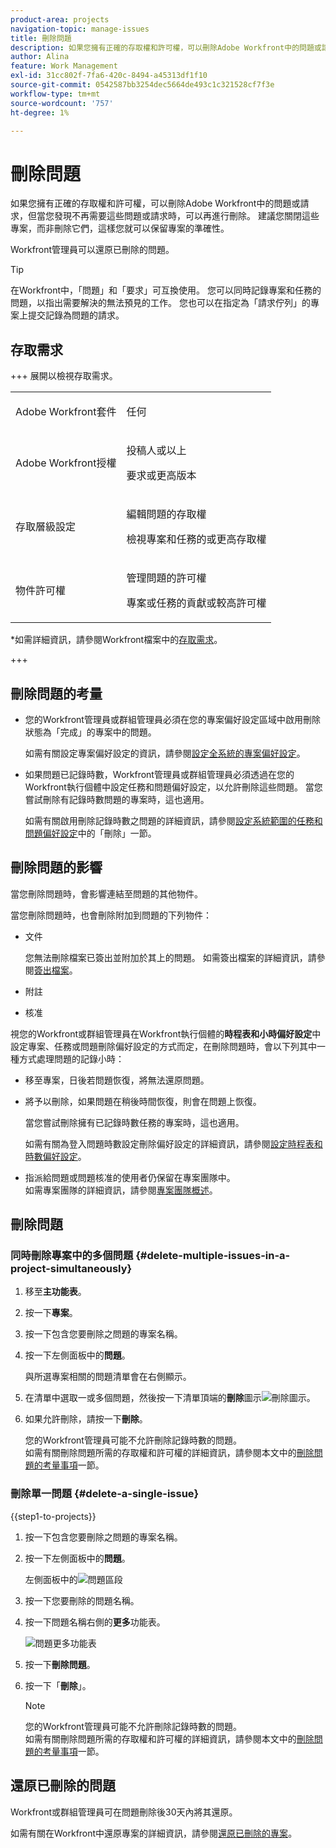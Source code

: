 ```yaml
---
product-area: projects
navigation-topic: manage-issues
title: 刪除問題
description: 如果您擁有正確的存取權和許可權，可以刪除Adobe Workfront中的問題或請求，但當您發現不再需要這些問題或請求時，可以再進行刪除。 建議您關閉這些專案，而非刪除它們，這樣您就可以保留專案的準確性。
author: Alina
feature: Work Management
exl-id: 31cc802f-7fa6-420c-8494-a45313df1f10
source-git-commit: 0542587bb3254dec5664de493c1c321528cf7f3e
workflow-type: tm+mt
source-wordcount: '757'
ht-degree: 1%

---
```


# 刪除問題

<!--Audited: 08/2025-->

如果您擁有正確的存取權和許可權，可以刪除Adobe Workfront中的問題或請求，但當您發現不再需要這些問題或請求時，可以再進行刪除。 建議您關閉這些專案，而非刪除它們，這樣您就可以保留專案的準確性。

Workfront管理員可以還原已刪除的問題。

>[!TIP]
>
>在Workfront中，「問題」和「要求」可互換使用。 您可以同時記錄專案和任務的問題，以指出需要解決的無法預見的工作。 您也可以在指定為「請求佇列」的專案上提交記錄為問題的請求。

## 存取需求

+++ 展開以檢視存取需求。 

<table style="table-layout:auto"> 
 <col> 
 <col> 
 <tbody> 
  <tr> 
   <td role="rowheader">Adobe Workfront套件</td> 
   <td> <p>任何</p> </td> 
  </tr> 
  <tr> 
   <td role="rowheader">Adobe Workfront授權</td> 
   <td> <p>投稿人或以上</p>
   <p>要求或更高版本</p>
 </td> 
  </tr> 
  <tr> 
   <td role="rowheader">存取層級設定</td> 
   <td> <p>編輯問題的存取權</p> <p>檢視專案和任務的或更高存取權</p>  </td> 
  </tr> 
  <tr> 
   <td role="rowheader">物件許可權</td> 
   <td> <p>管理問題的許可權</p> <p>專案或任務的貢獻或較高許可權</p> </td> 
  </tr> 
 </tbody> 
</table>

*如需詳細資訊，請參閱Workfront檔案中的[存取需求](/help/quicksilver/administration-and-setup/add-users/access-levels-and-object-permissions/access-level-requirements-in-documentation.md)。

+++

## 刪除問題的考量

* 您的Workfront管理員或群組管理員必須在您的專案偏好設定區域中啟用刪除狀態為「完成」的專案中的問題。

  如需有關設定專案偏好設定的資訊，請參閱[設定全系統的專案偏好設定](../../../administration-and-setup/set-up-workfront/configure-system-defaults/set-project-preferences.md)。

* 如果問題已記錄時數，Workfront管理員或群組管理員必須透過在您的Workfront執行個體中設定任務和問題偏好設定，以允許刪除這些問題。 當您嘗試刪除有記錄時數問題的專案時，這也適用。

  如需有關啟用刪除記錄時數之問題的詳細資訊，請參閱[設定系統範圍的任務和問題偏好設定](../../../administration-and-setup/set-up-workfront/configure-system-defaults/set-task-issue-preferences.md)中的「刪除」一節。


## 刪除問題的影響

當您刪除問題時，會影響連結至問題的其他物件。

當您刪除問題時，也會刪除附加到問題的下列物件：

* 文件

  您無法刪除檔案已簽出並附加於其上的問題。 如需簽出檔案的詳細資訊，請參閱[簽出檔案](../../../documents/managing-documents/check-out-documents.md)。

* 附註
* 核准

視您的Workfront或群組管理員在Workfront執行個體的&#x200B;**時程表和小時偏好設定**&#x200B;中設定專案、任務或問題刪除偏好設定的方式而定，在刪除問題時，會以下列其中一種方式處理問題的記錄小時：

* 移至專案，日後若問題恢復，將無法還原問題。
* 將予以刪除，如果問題在稍後時間恢復，則會在問題上恢復。

  當您嘗試刪除擁有已記錄時數任務的專案時，這也適用。

  <!--
  <MadCap:conditionalText data-mc-conditions="QuicksilverOrClassic.Draft mode">
  <span data-mc-conditions="QuicksilverOrClassic.Quicksilver">(this is not possible in classic)</span>
  </MadCap:conditionalText>
  -->

  如需有關為登入問題時數設定刪除偏好設定的詳細資訊，請參閱[設定時程表和時數偏好設定](../../../administration-and-setup/set-up-workfront/configure-timesheets-schedules/timesheet-and-hour-preferences.md)。

* 指派給問題或問題核准的使用者仍保留在專案團隊中。\
  如需專案團隊的詳細資訊，請參閱[專案團隊概述](../../../manage-work/projects/planning-a-project/project-team-overview.md)。

## 刪除問題

### 同時刪除專案中的多個問題  {#delete-multiple-issues-in-a-project-simultaneously}

1. 移至&#x200B;**主功能表**。
1. 按一下&#x200B;**專案**。
1. 按一下包含您要刪除之問題的專案名稱。
1. 按一下左側面板中的&#x200B;**問題**。

   與所選專案相關的問題清單會在右側顯示。
1. 在清單中選取一或多個問題，然後按一下清單頂端的&#x200B;**刪除**&#x200B;圖示![刪除圖示](assets/delete.png)。

1. 如果允許刪除，請按一下&#x200B;**刪除**。

   您的Workfront管理員可能不允許刪除記錄時數的問題。\
   如需有關刪除問題所需的存取權和許可權的詳細資訊，請參閱本文中的[刪除問題的考量事項](#considerations-for-deleting-issues)一節。

### 刪除單一問題 {#delete-a-single-issue}

{{step1-to-projects}}

1. 按一下包含您要刪除之問題的專案名稱。
1. 按一下左側面板中的&#x200B;**問題**。

   左側面板中的![問題區段](assets/qs-issues-icon-highlighted-on-project-350x278.png)

1. 按一下您要刪除的問題名稱。
1. 按一下問題名稱右側的&#x200B;**更多**&#x200B;功能表。

   ![問題更多功能表](assets/qs-issue-more-menu-highlighted-350x469.png)

1. 按一下&#x200B;**刪除問題**。
1. 按一下「**刪除**」。

   >[!NOTE]
   >
   >  您的Workfront管理員可能不允許刪除記錄時數的問題。\
   >  如需有關刪除問題所需的存取權和許可權的詳細資訊，請參閱本文中的[刪除問題的考量事項](#considerations-for-deleting-issues)一節。

## 還原已刪除的問題

Workfront或群組管理員可在問題刪除後30天內將其還原。

如需有關在Workfront中還原專案的詳細資訊，請參閱[還原已刪除的專案](../../../administration-and-setup/manage-workfront/manage-deleted-items/restore-deleted-items.md)。
